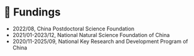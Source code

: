 # 📂 Fundings

- 2022/08, China Postdoctoral Science Foundation
- 2021/01-2023/12, National Natural Science Foundation of China
- 2020/11-2025/09, National Key Research and Development Program of China
